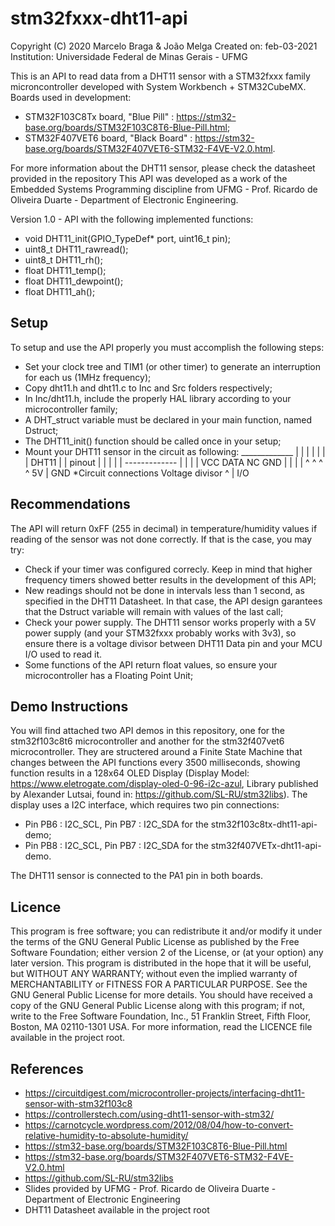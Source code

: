 # stm32fxxx-dht11-api

Copyright (C) 2020  Marcelo Braga & João Melga
Created on: feb-03-2021
Institution: Universidade Federal de Minas Gerais - UFMG

This is an API to read data from a DHT11 sensor with a STM32fxxx family microncontroller developed with System Workbench + STM32CubeMX. Boards used in development: 
  - STM32F103C8Tx board, "Blue Pill" : https://stm32-base.org/boards/STM32F103C8T6-Blue-Pill.html;
  - STM32F407VET6 board, "Black Board" : https://stm32-base.org/boards/STM32F407VET6-STM32-F4VE-V2.0.html.

For more information about the DHT11 sensor, please check the datasheet provided in the repository
This API was developed as a work of the Embedded Systems Programming discipline from UFMG - Prof. Ricardo de Oliveira Duarte - Department of Electronic Engineering.

Version 1.0 - API with the following implemented functions:
- void DHT11_init(GPIO_TypeDef* port, uint16_t pin);
- uint8_t DHT11_rawread();
- uint8_t DHT11_rh();
- float DHT11_temp();
- float DHT11_dewpoint();
- float DHT11_ah();

## Setup
To setup and use the API properly you must accomplish the following steps:
  - Set your clock tree and TIM1 (or other timer) to generate an interruption for each us (1MHz frequency);
  - Copy dht11.h and dht11.c to Inc and Src folders respectively;
  - In Inc/dht11.h, include the properly HAL library according to your microcontroller family;
  - A DHT_struct variable must be declared in your main function, named Dstruct;
  - The DHT11_init() function should be called once in your setup;
  - Mount your DHT11 sensor in the circuit as following:
	       _____________
	      |             |
	      |             |
	      |             |
	      |    DHT11    |
	      |    pinout   |
	      |             |
	      |             |
	       -------------
	       |   |   |   |
	      VCC DATA NC GND
	       |   |   |   |
	       ^   ^   ^   ^
	      5V   |      GND  *Circuit connections
		 Voltage
		 divisor
		   ^
		   |
		  I/O

## Recommendations
The API will return 0xFF (255 in decimal) in temperature/humidity values if reading of the sensor was not done correctly. If that is the case, you may try:
- Check if your timer was configured correcly. Keep in mind that higher frequency timers showed better results in the development of this API;  
- New readings should not be done in intervals less than 1 second, as specified in the DHT11 Datasheet. In that case, the API design garantees that the Dstruct variable will remain with values of the last call;
- Check your power supply. The DHT11 sensor works properly with a 5V power supply (and your STM32fxxx probably works with 3v3), so ensure there is a voltage divisor between DHT11 Data pin and your MCU I/O used to read it.
- Some functions of the API return float values, so ensure your microcontroller has a Floating Point Unit;

## Demo Instructions
You will find attached two API demos in this repository, one for the stm32f103c8t6 microcontroller and another for the stm32f407vet6 microcontroller.
They are structered around a Finite State Machine that changes between the API functions every 3500 milliseconds, showing function results in a 128x64 OLED Display (Display Model: https://www.eletrogate.com/display-oled-0-96-i2c-azul, Library published by Alexander Lutsai, found in: https://github.com/SL-RU/stm32libs). The display uses a I2C interface, which requires two pin connections:
  - Pin PB6 : I2C_SCL, Pin PB7 : I2C_SDA for the stm32f103c8tx-dht11-api-demo;
  - Pin PB8 : I2C_SCL, Pin PB7 : I2C_SDA for the stm32f407VETx-dht11-api-demo.

The DHT11 sensor is connected to the PA1 pin in both boards.

## Licence
This program is free software; you can redistribute it and/or modify it under the terms of the GNU General Public License as published by the Free Software Foundation; either version 2 of the License, or (at your option) any later version.
This program is distributed in the hope that it will be useful, but WITHOUT ANY WARRANTY; without even the implied warranty of MERCHANTABILITY or FITNESS FOR A PARTICULAR PURPOSE.  See the GNU General Public License for more details.
You should have received a copy of the GNU General Public License along with this program; if not, write to the Free Software Foundation, Inc., 51 Franklin Street, Fifth Floor, Boston, MA 02110-1301 USA.
For more information, read the LICENCE file available in the project root.

## References
- https://circuitdigest.com/microcontroller-projects/interfacing-dht11-sensor-with-stm32f103c8
- https://controllerstech.com/using-dht11-sensor-with-stm32/
- https://carnotcycle.wordpress.com/2012/08/04/how-to-convert-relative-humidity-to-absolute-humidity/
- https://stm32-base.org/boards/STM32F103C8T6-Blue-Pill.html
- https://stm32-base.org/boards/STM32F407VET6-STM32-F4VE-V2.0.html
- https://github.com/SL-RU/stm32libs
- Slides provided by UFMG - Prof. Ricardo de Oliveira Duarte - Department of Electronic Engineering
- DHT11 Datasheet available in the project root

